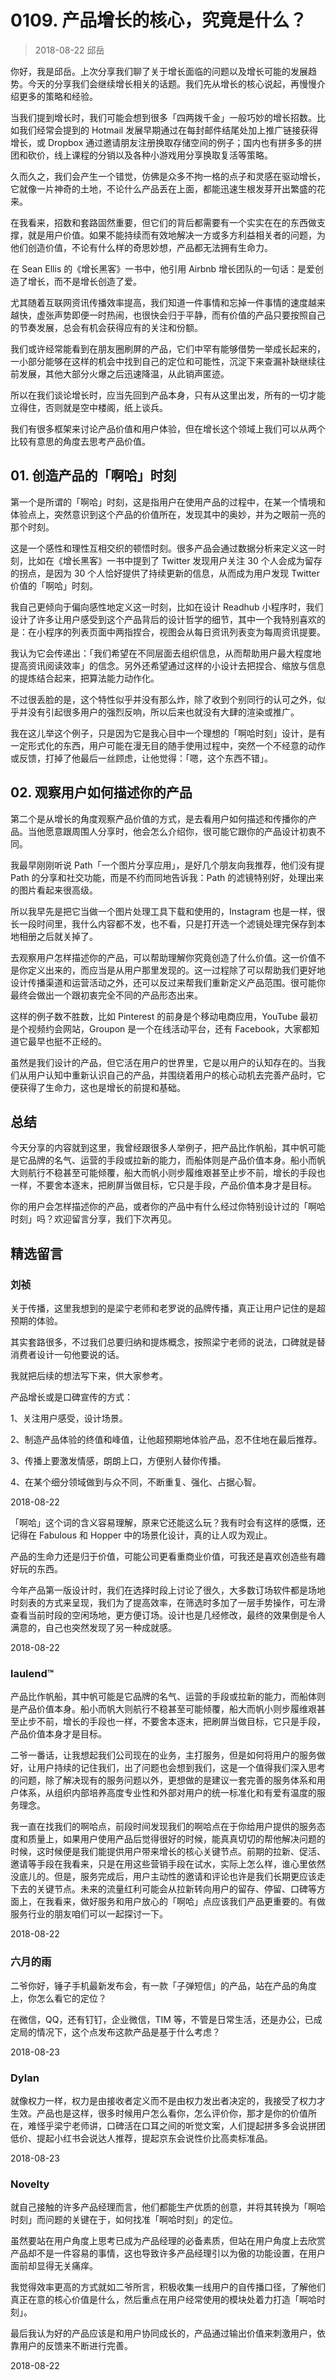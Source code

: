 # 0109. 产品增长的核心，究竟是什么？
> 2018-08-22 邱岳

你好，我是邱岳。上次分享我们聊了关于增长面临的问题以及增长可能的发展趋势。今天的分享我们会继续增长相关的话题。我们先从增长的核心说起，再慢慢介绍更多的策略和经验。

当我们提到增长时，我们可能会想到很多「四两拨千金」一般巧妙的增长招数。比如我们经常会提到的 Hotmail 发展早期通过在每封邮件结尾处加上推广链接获得增长，或 Dropbox 通过邀请朋友注册换取存储空间的例子；国内也有拼多多的拼团和砍价，线上课程的分销以及各种小游戏用分享换取复活等策略。

久而久之，我们会产生一个错觉，仿佛是众多不拘一格的点子和灵感在驱动增长，它就像一片神奇的土地，不论什么产品丢在上面，都能迅速生根发芽开出繁盛的花来。

在我看来，招数和套路固然重要，但它们的背后都需要有一个实实在在的东西做支撑，就是用户价值。如果不能持续而有效地解决一方或多方利益相关者的问题，为他们创造价值，不论有什么样的奇思妙想，产品都无法拥有生命力。

在 Sean Ellis 的《增长黑客》一书中，他引用 Airbnb 增长团队的一句话：是爱创造了增长，而不是增长创造了爱。

尤其随着互联网资讯传播效率提高，我们知道一件事情和忘掉一件事情的速度越来越快，虚张声势即便一时热闹，也很快会归于平静，而有价值的产品只要按照自己的节奏发展，总会有机会获得应有的关注和份额。

我们或许经常能看到在朋友圈刷屏的产品，它们中罕有能够借势一举成长起来的，一小部分能够在这样的机会中找到自己的定位和可能性，沉淀下来查漏补缺继续往前发展，其他大部分火爆之后迅速降温，从此销声匿迹。

所以在我们谈论增长时，应当先回到产品本身，只有从这里出发，所有的一切才能立得住，否则就是空中楼阁，纸上谈兵。

我们有很多框架来讨论产品价值和用户体验，但在增长这个领域上我们可以从两个比较有意思的角度去思考产品价值。

## 01. 创造产品的「啊哈」时刻

第一个是所谓的「啊哈」时刻，这是指用户在使用产品的过程中，在某一个情境和体验点上，突然意识到这个产品的价值所在，发现其中的奥妙，并为之眼前一亮的那个时刻。

这是一个感性和理性互相交织的顿悟时刻。很多产品会通过数据分析来定义这一时刻，比如在《增长黑客》一书中提到了 Twitter 发现用户关注 30 个人会成为留存的拐点，是因为 30 个人恰好提供了持续更新的信息，从而成为用户发现 Twitter 价值的「啊哈」时刻。

我自己更倾向于偏向感性地定义这一时刻，比如在设计 Readhub 小程序时，我们设计了许多让用户感受到这个产品背后的设计哲学的细节，其中一个我特别喜欢的是：在小程序的列表页面中两指捏合，视图会从每日资讯列表变为每周资讯提要。

我认为它会传递出：「我们希望在不同层面去组织信息，从而帮助用户最大程度地提高资讯阅读效率」的信念。另外还希望通过这样的小设计去把捏合、缩放与信息的提炼结合起来，把算法能力动作化。

不过很丢脸的是，这个特性似乎并没有那么炸，除了收到个别同行的认可之外，似乎并没有引起很多用户的强烈反响，所以后来也就没有大肆的渲染或推广。

我在这儿举这个例子，只是因为它是我心目中一个理想的「啊哈时刻」设计，是有一定形式化的东西，用户可能在漫无目的随手使用过程中，突然一个不经意的动作或反馈，打掉了他最后一丝顾虑，让他觉得：「嗯，这个东西不错」。

## 02. 观察用户如何描述你的产品

第二个是从增长的角度观察产品价值的方式，是去看用户如何描述和传播你的产品。当他愿意跟周围人分享时，他会怎么介绍你，很可能它跟你的产品设计初衷不同。

我最早刚刚听说 Path「一个图片分享应用」，是好几个朋友向我推荐，他们没有提 Path 的分享和社交功能，而是不约而同地告诉我：Path 的滤镜特别好，处理出来的图片看起来很高级。

所以我早先是把它当做一个图片处理工具下载和使用的，Instagram 也是一样，很长一段时间里，我什么内容都不发，也不看，只是打开选一个滤镜处理完保存到本地相册之后就关掉了。

去观察用户怎样描述你的产品，可以帮助理解你究竟创造了什么价值。这一价值不是你定义出来的，而应当是从用户那里发现的。这一过程除了可以帮助我们更好地设计传播渠道和运营活动之外，还可以反过来帮我们重新定义产品范围。很可能你最终会做出一个跟初衷完全不同的产品形态出来。

这样的例子数不胜数，比如 Pinterest 的前身是个移动电商应用，YouTube 最初是个视频约会网站，Groupon 是一个在线活动平台，还有 Facebook，大家都知道它最早也挺不正经的。

虽然是我们设计的产品，但它活在用户的世界里，它是以用户的认知存在的。当我们从用户认知中重新认识自己的产品，并围绕着用户的核心动机去完善产品时，它便获得了生命力，这也是增长的前提和基础。

## 总结

今天分享的内容就到这里，我曾经跟很多人举例子，把产品比作帆船，其中帆可能是它品牌的名气、运营的手段或拉新的能力，而船体则是产品价值本身。船小而帆大则航行不稳甚至可能倾覆，船大而帆小则步履维艰甚至止步不前，增长的手段也一样，不要舍本逐末，把刷屏当做目标，它只是手段，产品价值本身才是目标。

你的用户会怎样描述你的产品，或者你的产品中有什么经过你特别设计过的「啊哈时刻」吗？欢迎留言分享，我们下次再见。

## 精选留言

### 刘祯

关于传播，这里我想到的是梁宁老师和老罗说的品牌传播，真正让用户记住的是超预期的体验。

其实套路很多，不过我们总要归纳和提炼概念，按照梁宁老师的说法，口碑就是替消费者设计一句他要说的话。

我就把后续的想法写下来，供大家参考。

产品增长或是口碑宣传的方式：

1、关注用户感受，设计场景。

2、制造产品体验的终值和峰值，让他超预期地体验产品，忍不住地在最后推荐。

3、传播上要激发情感，朗朗上口，方便别人替你传播。

4、在某个细分领域做到与众不同，不断重复、强化、占据心智。

2018-08-22

「啊哈」这个词的含义容易理解，原来它还能这么玩？我有时会有这样的感慨，还记得在 Fabulous 和 Hopper 中的场景化设计，真的让人叹为观止。

产品的生命力还是归于价值，可能公司更看重商业价值，可我还是喜欢创造些有趣好玩的东西。

今年产品第一版设计时，我们在选择时段上讨论了很久，大多数订场软件都是场地时刻表的方式来呈现，我们为了提高效率，在筛选时多加了一层手势操作，可左滑查看当前时段的空闲场地，更方便订场。设计也是几经修改，最终的效果倒是令人满意的，自己也突然发现了另一种成就感。

2018-08-22

### laulend™

产品比作帆船，其中帆可能是它品牌的名气、运营的手段或拉新的能力，而船体则是产品价值本身。船小而帆大则航行不稳甚至可能倾覆，船大而帆小则步履维艰甚至止步不前，增长的手段也一样，不要舍本逐末，把刷屏当做目标，它只是手段，产品价值本身才是目标。

二爷一番话，让我想起我们公司现在的业务，主打服务，但是如何将用户的服务做好，让用户持续的记住我们，出了问题也会想到我们，这是一个值得我们深入思考的问题，除了解决现有的服务问题以外，更想做的是建议一套完善的服务体系和用户体系，从组织内部培养高度专业性和外部对用户的统一标准化和有爱有温度的服务理念。

我一直在找我们的啊哈点，前段时间发现我们的啊哈点在于你给用户提供的服务态度和质量上，如果用户使用产品后觉得很好的时候，能真真切切的帮他解决问题的时候，这时候便是我们能提供用户带来增长的核心关键节点。前期的拉新、促活、邀请等手段在我看来，只是在用这些营销手段在试水，实际上怎么样，谁心里依然没底儿的。但是，服务完成后，用户主动性的邀请和评论也许是我们长期更应该走下去的关键节点。未来的流量红利可能会从拉新转向用户的留存、停留、口碑等方面上，在我看来，做好服务和用户放心的「啊哈」点应该我们产品更重要的。有做服务行业的朋友咱们可以一起探讨一下。

2018-08-22

### 六月的雨

二爷你好，锤子手机最新发布会，有一款「子弹短信」的产品，站在产品的角度上，你怎么看它的定位？

在微信，QQ，还有钉钉，企业微信，TIM 等，不管是日常生活，还是办公，已成定局的情况下，这个点发布这款产品是基于什么考虑？

2018-08-23

### Dylan

就像权力一样，权力是由接收者定义而不是由权力发出者决定的，我接受了权力才生效。产品也是这样，很多时候用户怎么看你，怎么评价你，那才是你的价值所在，难怪乎梁宁老师讲，口碑活在口耳之间的听觉文案，人们提起拼多多会说拼团低价、提起小红书会说达人推荐，提起京东会说性价比高卖标准品。

2018-08-23

### Novelty

就自己接触的许多产品经理而言，他们都能生产优质的创意，并将其转换为「啊哈时刻」而问题的关键在于，如何找准「啊哈时刻」的定位。

虽然要站在用户角度上思考已成为产品经理的必备素质，但站在用户角度上去欣赏产品却不是一件容易的事情，这也导致许多产品经理引以为傲的功能设置，在用户面前却显得无关痛痒。

我觉得效率更高的方式就如二爷所言，积极收集一线用户的自传播口径，了解他们真正在意的核心价值是什么，然后重点在用户经常使用的模块处着力打造「啊哈时刻」。

最后我认为好的产品应该是和用户协同成长的，产品通过输出价值来刺激用户，依靠用户的反馈来不断进行完善。

2018-08-22


